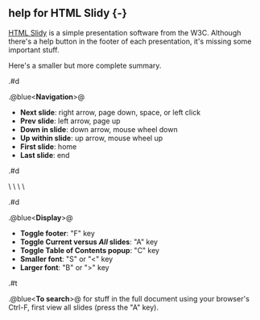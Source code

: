 ## help for HTML Slidy {-}

[HTML Slidy](http://www.w3.org/Talks/Tools/Slidy2/Overview.html) is a simple
presentation software from the W3C.  Although there's a help button in the
footer of each presentation, it's missing some important stuff.

Here's a smaller but more complete summary.

.#d

.@blue<**Navigation**>@

*   **Next slide**: right arrow, page down, space, or left click
*   **Prev slide**: left arrow, page up
*   **Down in slide**: down arrow, mouse wheel down
*   **Up within slide**: up arrow, mouse wheel up
*   **First slide**: home
*   **Last slide**: end

.#d

\ \ \ \ 

.#d

.@blue<**Display**>@

*   **Toggle footer**: "F" key
*   **Toggle Current versus *All* slides**: "A" key
*   **Toggle Table of Contents popup**: "C" key
*   **Smaller font**: "S" or "<" key
*   **Larger font**: "B" or ">" key

.#t

.@blue<**To search**>@ for stuff in the full document using your browser's
Ctrl-F, first view all slides (press the "A" key).

